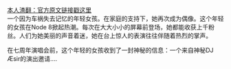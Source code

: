 [本人渣翻：官方原文链接戳这里](https://www.facebook.com/rayark.cytus/photos/a.246659175402645/1913261355409077/?type=3&theater)    
一个因为车祸失去记忆的年轻女孩。在家庭的支持下，她再次成为偶像。这个年轻的女孩在Node   8掀起热潮。每次在大大小小的屏幕前登场，她都能收获上千粉丝。人们为她美丽的声音着迷，她在台上惊人的表演往往伴随着热烈的掌声。  

在七周年演唱会前，这个年轻的女孩收到了一封神秘的信息：一个来自神秘DJ Æsir的演出邀请....  